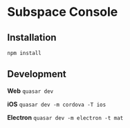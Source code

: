 # Subspace Console

## Installation

`npm install`

## Development

**Web**
`quasar dev`

**iOS**
`quasar dev -m cordova -T ios`

**Electron**
`quasar dev -m electron -t mat`

